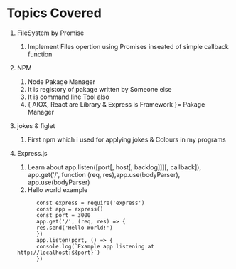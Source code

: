 # Topics Covered 
1. FileSystem by Promise
   1. Implement Files opertion using Promises inseated of simple callback function
3. NPM
   1. Node Pakage Manager
   2. It is registory of pakage written by Someone else
   3. It is command line Tool also
   4. { AIOX, React are Library & Express is Framework }= Pakage Manager
4. jokes & figlet
   1. First npm which i used for applying jokes & Colours in my programs
5. Express.js
   1. Learn about app.listen([port[, host[, backlog]]][, callback]), app.get('/', function (req, res),app.use(bodyParser), app.use(bodyParser)
   2. Hello world example

   ```
         const express = require('express')
         const app = express()
         const port = 3000
         app.get('/', (req, res) => {
         res.send('Hello World!')
         })
         app.listen(port, () => {
         console.log(`Example app listening at http://localhost:${port}`)
         })
  ```

